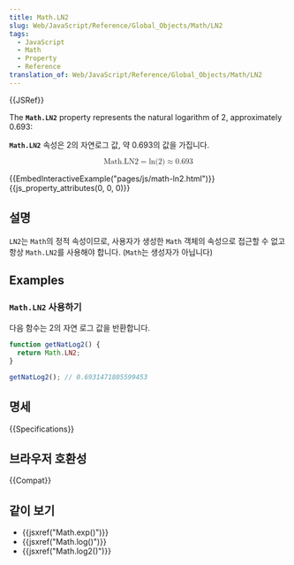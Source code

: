 ```yaml
---
title: Math.LN2
slug: Web/JavaScript/Reference/Global_Objects/Math/LN2
tags:
  - JavaScript
  - Math
  - Property
  - Reference
translation_of: Web/JavaScript/Reference/Global_Objects/Math/LN2
---
```

{{JSRef}}

The **`Math.LN2`** property represents the natural logarithm of 2, approximately 0.693:

**`Math.LN2`** 속성은 2의 자연로그 값, 약 0.693의 값을 가집니다.

<math display="block"><semantics><mrow><mstyle mathvariant="monospace"><mi>Math.LN2</mi></mstyle><mo>=</mo><mo lspace="0em" rspace="0em">ln</mo><mo stretchy="false">(</mo><mn>2</mn><mo stretchy="false">)</mo><mo>≈</mo><mn>0.693</mn></mrow><annotation encoding="TeX">\mathtt{\mi{Math.LN2}} = \ln(2) \approx 0.693</annotation></semantics></math>

{{EmbedInteractiveExample("pages/js/math-ln2.html")}}{{js_property_attributes(0, 0, 0)}}

## 설명

`LN2`는 `Math`의 정적 속성이므로, 사용자가 생성한 `Math` 객체의 속성으로 접근할 수 없고 항상 `Math.LN2`를 사용해야 합니다. (`Math`는 생성자가 아닙니다)

## Examples

### `Math.LN2` 사용하기

다음 함수는 2의 자연 로그 값을 반환합니다.

```js
function getNatLog2() {
  return Math.LN2;
}

getNatLog2(); // 0.6931471805599453
```

## 명세

{{Specifications}}

## 브라우저 호환성

{{Compat}}

## 같이 보기

- {{jsxref("Math.exp()")}}
- {{jsxref("Math.log()")}}
- {{jsxref("Math.log2()")}}
